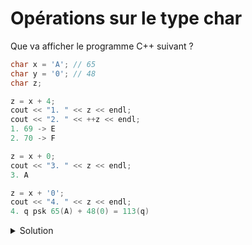# Opérations sur le type char

Que va afficher le programme C++ suivant ?

~~~cpp
char x = 'A'; // 65
char y = '0'; // 48
char z;

z = x + 4;
cout << "1. " << z << endl;
cout << "2. " << ++z << endl;
1. 69 -> E
2. 70 -> F

z = x + 0;
cout << "3. " << z << endl;
3. A

z = x + '0';
cout << "4. " << z << endl;
4. q psk 65(A) + 48(0) = 113(q)
~~~




    

<details>
<summary>Solution</summary>

1. E   
2. F
3. A
4. q
   



</details>
